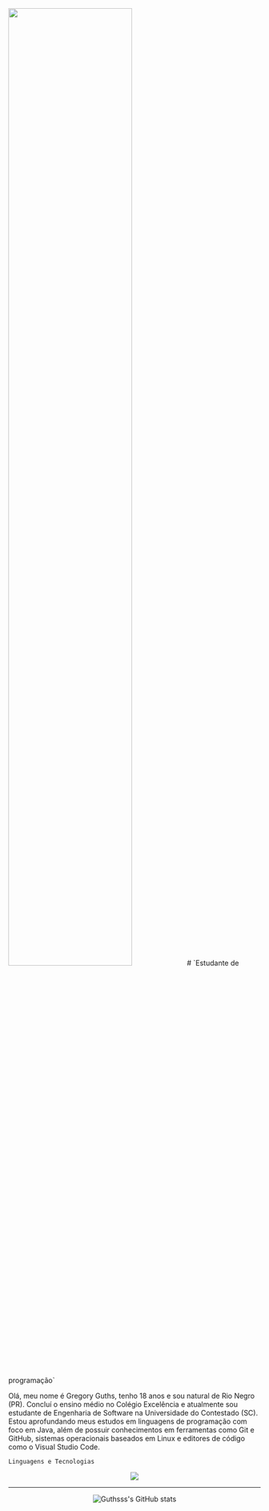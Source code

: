 <img src="https://readme-typing-svg.herokuapp.com?font=Fira+Code&pause=1000&color=F0F0F0&width=435&lines=Hello+I'm+Gregory+Guths;That's+it" width="70%" />
#
`Estudante de programação`

Olá, meu nome é Gregory Guths, tenho 18 anos e sou natural de Rio Negro (PR). Concluí o ensino médio no Colégio Excelência e atualmente sou estudante de Engenharia de Software na Universidade do Contestado (SC). Estou aprofundando meus estudos em linguagens de programação com foco em Java, além de possuir conhecimentos em ferramentas como Git e GitHub, sistemas operacionais baseados em Linux e editores de código como o Visual Studio Code.

`Linguagens e Tecnologias`
<div align="center" >
<a href="https://skillicons.dev"   >
  <img src="https://skillicons.dev/icons?i=java,git,vscode,html,figma,github,discord,linkedin,linux" />
</a>

---

  ![Guthsss's GitHub stats](https://github-readme-stats.vercel.app/api?username=Guthsss&theme=dark&show_icons=true)

  



 

 
 
  

  






 
  
  

  





